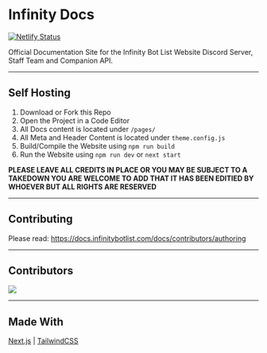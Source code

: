 # Infinity Docs

[![Netlify Status](https://api.netlify.com/api/v1/badges/3b88fda1-2496-4bbb-8a90-c087b056abd2/deploy-status)](https://app.netlify.com/sites/goofy-shirley-71f877/deploys)

Official Documentation Site for the Infinity Bot List Website
Discord Server, Staff Team and Companion API.

---

## Self Hosting

1. Download or Fork this Repo
2. Open the Project in a Code Editor
3. All Docs content is located under `/pages/`
4. All Meta and Header Content is located under `theme.config.js`
5. Build/Compile the Website using `npm run build`
6. Run the Website using `npm run dev` or `next start`

**PLEASE LEAVE ALL CREDITS IN PLACE OR YOU MAY BE SUBJECT TO A TAKEDOWN YOU ARE WELCOME TO ADD THAT IT HAS BEEN EDITIED BY WHOEVER BUT ALL RIGHTS ARE RESERVED**

---

## Contributing

Please read: https://docs.infinitybotlist.com/docs/contributors/authoring

---

## Contributors

<a href="https://github.com/InfinityBotList/Documentation/graphs/contributors">
  <img src="https://contrib.rocks/image?repo=InfinityBotList/Documentation" />
</a>

---

## Made With

[Next.js](https://nextjs.org/) | [TailwindCSS](https://tailwindcss.com/)
